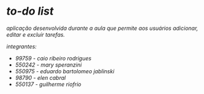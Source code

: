 # *to-do list*

*aplicação desenvolvida durante a aula que permite aos usuários adicionar, editar e excluir tarefas.*

*integrantes:*

- *99759 - caio ribeiro rodrigues*
- *550242 - mary speranzini*
- *550975 - eduardo bartolomeo jablinski*
- *98790 - elen cabral*
- *550137 - guilherme riofrio*
